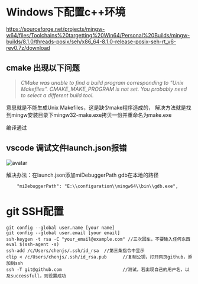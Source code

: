 # Windows下配置c++环境


<u> https://sourceforge.net/projects/mingw-w64/files/Toolchains%20targetting%20Win64/Personal%20Builds/mingw-builds/8.1.0/threads-posix/seh/x86_64-8.1.0-release-posix-seh-rt_v6-rev0.7z/download </u>


## cmake 出现以下问题
>*CMake was unable to find a build program corresponding to "Unix Makefiles".  CMAKE_MAKE_PROGRAM is not set.  You probably need to select a different build tool.*

意思就是不能生成Unix Makefiles，这是缺少make程序造成的，
解决方法就是找到mingw安装目录下mingw32-make.exe拷贝一份并重命名为make.exe

编译通过


## vscode 调试文件launch.json报错

![avatar](H:\study\studying\pic\launch_error.PNG)

解决办法：在launch.json添加miDebuggerPath gdb在本地的路径
```
    "miDebuggerPath": "E:\\configuration\\mingw64\\bin\\gdb.exe",
```

# git SSH配置

```
git config --global user.name [your name]
git config --global user.email [your email]
ssh-keygen -t rsa -C "your_email@example.com" //三次回车，不要输入任何东西
eval $(ssh-agent -s)
ssh-add /c/Users/chenjs/.ssh/id_rsa  //第三条指令中显示
clip < /c/Users/chenjs/.ssh/id_rsa.pub      //复制公钥，打开网页github，添加到ssh
ssh -T git@github.com                       //测试，若出现自己的用户名，以及successfull，则设置成功

```